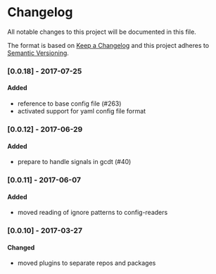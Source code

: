 # Changelog
All notable changes to this project will be documented in this file.

The format is based on [Keep a Changelog](http://keepachangelog.com/en/1.0.0/)
and this project adheres to [Semantic Versioning](http://semver.org/spec/v2.0.0.html).

### [0.0.18] - 2017-07-25
#### Added
- reference to base config file (#263)
- activated support for yaml config file format

### [0.0.12] - 2017-06-29
#### Added
- prepare to handle signals in gcdt (#40)

### [0.0.11] - 2017-06-07
#### Added
- moved reading of ignore patterns to config-readers 

### [0.0.10] - 2017-03-27
#### Changed
- moved plugins to separate repos and packages
